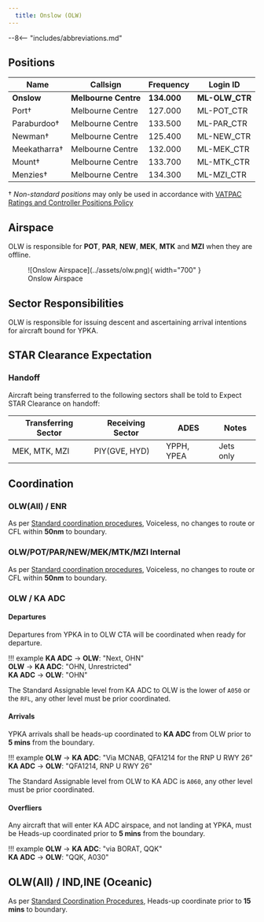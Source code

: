 ```yaml
---
  title: Onslow (OLW)
---
```


--8<-- "includes/abbreviations.md"

## Positions
| Name | Callsign | Frequency | Login ID |
| ---- | -------- | --------- | -------- |
| **Onslow** | **Melbourne Centre** | **134.000** | **ML-OLW_CTR** |
| Port† | Melbourne Centre | 127.000 | ML-POT_CTR |
| Paraburdoo† | Melbourne Centre | 133.500 | ML-PAR_CTR |
| Newman† | Melbourne Centre | 125.400 | ML-NEW_CTR |
| Meekatharra† | Melbourne Centre | 132.000 | ML-MEK_CTR |
| Mount† | Melbourne Centre | 133.700 | ML-MTK_CTR |
| Menzies† | Melbourne Centre | 134.300 | ML-MZI_CTR |

† *Non-standard positions* may only be used in accordance with [VATPAC Ratings and Controller Positions Policy](https://vatpac.org/publications/policies)
## Airspace
OLW is responsible for **POT**, **PAR**, **NEW**, **MEK**, **MTK** and **MZI** when they are offline.  

<figure markdown>
![Onslow Airspace](../assets/olw.png){ width="700" }
  <figcaption>Onslow Airspace</figcaption>
</figure>

## Sector Responsibilities
OLW is responsible for issuing descent and ascertaining arrival intentions for aircraft bound for YPKA.

## STAR Clearance Expectation
### Handoff
Aircraft being transferred to the following sectors shall be told to Expect STAR Clearance on handoff:

| Transferring Sector | Receiving Sector | ADES | Notes |
| ---- | -------- | --------- | --------- |
| MEK, MTK, MZI | PIY(GVE, HYD) | YPPH, YPEA | Jets only |

## Coordination

### OLW(All) / ENR
As per [Standard coordination procedures](../../../controller-skills/coordination/#enr-enr), Voiceless, no changes to route or CFL within **50nm** to boundary.

### OLW/POT/PAR/NEW/MEK/MTK/MZI Internal
As per [Standard coordination procedures](../../../controller-skills/coordination/#enr-enr), Voiceless, no changes to route or CFL within **50nm** to boundary.

### OLW / KA ADC
#### Departures
Departures from YPKA in to OLW CTA will be coordinated when ready for departure.  

!!! example
    <span class="hotline">**KA ADC** -> **OLW**</span>: "Next, OHN"  
    <span class="hotline">**OLW** -> **KA ADC**</span>: "OHN, Unrestricted"  
    <span class="hotline">**KA ADC** -> **OLW**</span>: "OHN"  

The Standard Assignable level from KA ADC to OLW is the lower of `A050` or the `RFL`, any other level must be prior coordinated.
#### Arrivals
YPKA arrivals shall be heads-up coordinated to **KA ADC** from OLW prior to **5 mins** from the boundary.

!!! example
    <span class="coldline">**OLW** -> **KA ADC**</span>: "Via MCNAB, QFA1214 for the RNP U RWY 26”  
    <span class="coldline">**KA ADC** -> **OLW**</span>: "QFA1214, RNP U RWY 26"  

The Standard Assignable level from OLW to KA ADC is `A060`, any other level must be prior coordinated.

#### Overfliers
Any aircraft that will enter KA ADC airspace, and not landing at YPKA, must be Heads-up coordinated prior to **5 mins** from the boundary.

!!! example
    <span class="hotline">**OLW** -> **KA ADC**</span>: "via BORAT, QQK"  
    <span class="hotline">**KA ADC** -> **OLW**</span>: "QQK, A030"

## OLW(All) / IND,INE (Oceanic)
As per [Standard Coordination Procedures](../../../controller-skills/coordination/#enr-oceanic), Heads-up coordinate prior to **15 mins** to boundary.